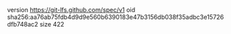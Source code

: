 version https://git-lfs.github.com/spec/v1
oid sha256:aa76ab75fdb4d9d9e560b6390183e47b3156db038f35adbc3e15726dfb748ac2
size 422
